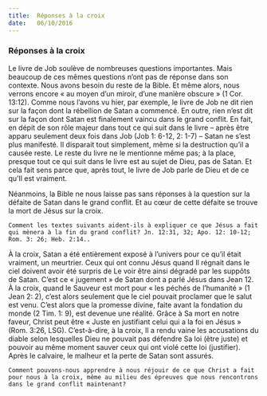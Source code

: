 ```yaml
---
title:  Réponses à la croix
date:   06/10/2016
---
```


### Réponses à la croix

Le livre de Job soulève de nombreuses questions importantes. Mais beaucoup de ces mêmes questions n’ont pas de réponse dans son contexte. Nous avons besoin du reste de la Bible. Et même alors, nous verrons encore « au moyen d’un miroir, d’une manière obscure » (1 Cor. 13:12). Comme nous l’avons vu hier, par exemple, le livre de Job ne dit rien sur la façon dont la rébellion de Satan a commencé. En outre, rien n’est dit sur la façon dont Satan est finalement vaincu dans le grand conflit. En fait, en dépit de son rôle majeur dans tout ce qui suit dans le livre – après être apparu seulement deux fois dans Job (Job 1: 6-12, 2: 1-7) – Satan ne s’est plus manifesté. Il disparait tout simplement, même si la destruction qu’il a causée reste. Le reste du livre ne le mentionne même pas; à la place, presque tout ce qui suit dans le livre est au sujet de Dieu, pas de Satan. Et cela fait sens parce que, après tout, le livre de Job parle de Dieu et de ce qu’Il est vraiment.

Néanmoins, la Bible ne nous laisse pas sans réponses à la question sur la défaite de Satan dans le grand conflit. Et au cœur de cette défaite se trouve la mort de Jésus sur la croix.

`Comment les textes suivants aident-ils à expliquer ce que Jésus a fait qui mènera à la fin du grand conflit? Jn. 12:31, 32; Apo. 12: 10-12; Rom. 3: 26; Heb. 2:14..`

À la croix, Satan a été entièrement exposé à l’univers pour ce qu’il était vraiment, un meurtrier. Ceux qui ont connu Jésus quand Il régnait dans le ciel doivent avoir été surpris de Le voir être ainsi dégradé par les suppôts de Satan. C’est ce « jugement » de Satan dont a parlé Jésus dans Jean 12. À la croix, quand le Sauveur est mort pour « les péchés de l’humanité » (1 Jean 2: 2), c’est alors seulement que le ciel pouvait proclamer que le salut est venu. C’est alors que la promesse divine, faite avant la fondation du monde (2 Tim. 1: 9), est devenue une réalité. Grâce à Sa mort en notre faveur, Christ peut être « Juste en justifiant celui qui a la foi en Jésus » (Rom. 3:26, LSG). C’est-à-dire, à la croix, Il a rendu vaine les accusations du diable selon lesquelles Dieu ne pouvait pas défendre Sa loi (être juste) et pouvoir au même moment sauver ceux qui ont violé cette loi (justifier). Après le calvaire, le malheur et la perte de Satan sont assurés.
   
`Comment pouvons-nous apprendre à nous réjouir de ce que Christ a fait pour nous à la croix, même au milieu des épreuves que nous rencontrons dans le grand conflit maintenant?`